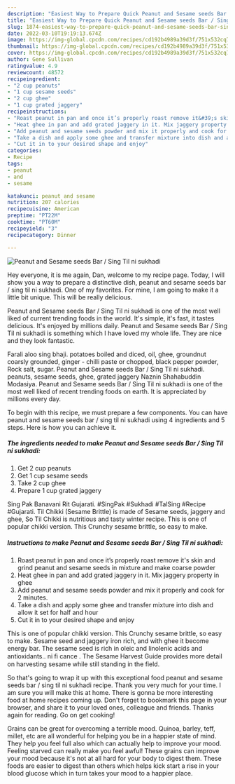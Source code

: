 ```yaml
---
description: "Easiest Way to Prepare Quick Peanut and Sesame seeds Bar / Sing Til ni sukhadi"
title: "Easiest Way to Prepare Quick Peanut and Sesame seeds Bar / Sing Til ni sukhadi"
slug: 1874-easiest-way-to-prepare-quick-peanut-and-sesame-seeds-bar-sing-til-ni-sukhadi
date: 2022-03-10T19:19:13.674Z
image: https://img-global.cpcdn.com/recipes/cd192b4989a39d3f/751x532cq70/peanut-and-sesame-seeds-bar-sing-til-ni-sukhadi-recipe-main-photo.jpg
thumbnail: https://img-global.cpcdn.com/recipes/cd192b4989a39d3f/751x532cq70/peanut-and-sesame-seeds-bar-sing-til-ni-sukhadi-recipe-main-photo.jpg
cover: https://img-global.cpcdn.com/recipes/cd192b4989a39d3f/751x532cq70/peanut-and-sesame-seeds-bar-sing-til-ni-sukhadi-recipe-main-photo.jpg
author: Gene Sullivan
ratingvalue: 4.9
reviewcount: 48572
recipeingredient:
- "2 cup peanuts"
- "1 cup sesame seeds"
- "2 cup ghee"
- "1 cup grated jaggery"
recipeinstructions:
- "Roast peanut in pan and once it’s properly roast remove it&#39;s skin and grind peanut and sesame seeds in mixture and make coarse powder"
- "Heat ghee in pan and add grated jaggery in it. Mix jaggery property in ghee"
- "Add peanut and sesame seeds powder and mix it properly and cook for 2 minutes."
- "Take a dish and apply some ghee and transfer mixture into dish and allow it set for half and hour"
- "Cut it in to your desired shape and enjoy"
categories:
- Recipe
tags:
- peanut
- and
- sesame

katakunci: peanut and sesame 
nutrition: 207 calories
recipecuisine: American
preptime: "PT22M"
cooktime: "PT60M"
recipeyield: "3"
recipecategory: Dinner

---
```



![Peanut and Sesame seeds Bar / Sing Til ni sukhadi](https://img-global.cpcdn.com/recipes/cd192b4989a39d3f/751x532cq70/peanut-and-sesame-seeds-bar-sing-til-ni-sukhadi-recipe-main-photo.jpg)

Hey everyone, it is me again, Dan, welcome to my recipe page. Today, I will show you a way to prepare a distinctive dish, peanut and sesame seeds bar / sing til ni sukhadi. One of my favorites. For mine, I am going to make it a little bit unique. This will be really delicious.

Peanut and Sesame seeds Bar / Sing Til ni sukhadi is one of the most well liked of current trending foods in the world. It's simple, it's fast, it tastes delicious. It's enjoyed by millions daily. Peanut and Sesame seeds Bar / Sing Til ni sukhadi is something which I have loved my whole life. They are nice and they look fantastic.

Farali aloo sing bhaji. potatoes boiled and diced, oil, ghee, groundnut coarsly grounded, ginger - chilli paste or chopped, black pepper powder, Rock salt, sugar. Peanut and Sesame seeds Bar / Sing Til ni sukhadi. peanuts, sesame seeds, ghee, grated jaggery Naznin Shahabuddin Modasiya. Peanut and Sesame seeds Bar / Sing Til ni sukhadi is one of the most well liked of recent trending foods on earth. It is appreciated by millions every day.


To begin with this recipe, we must prepare a few components. You can have peanut and sesame seeds bar / sing til ni sukhadi using 4 ingredients and 5 steps. Here is how you can achieve it.

<!--inarticleads1-->

##### The ingredients needed to make Peanut and Sesame seeds Bar / Sing Til ni sukhadi:

1. Get 2 cup peanuts
1. Get 1 cup sesame seeds
1. Take 2 cup ghee
1. Prepare 1 cup grated jaggery


Sing Pak Banavani Rit Gujarati. #SingPak #Sukhadi #TalSing #Recipe #Gujarati. Til Chikki (Sesame Brittle) is made of Sesame seeds, jaggery and ghee, So Til Chikki is nutritious and tasty winter recipe. This is one of popular chikki version. This Crunchy sesame brittle, so easy to make. 

<!--inarticleads2-->

##### Instructions to make Peanut and Sesame seeds Bar / Sing Til ni sukhadi:

1. Roast peanut in pan and once it’s properly roast remove it&#39;s skin and grind peanut and sesame seeds in mixture and make coarse powder
1. Heat ghee in pan and add grated jaggery in it. Mix jaggery property in ghee
1. Add peanut and sesame seeds powder and mix it properly and cook for 2 minutes.
1. Take a dish and apply some ghee and transfer mixture into dish and allow it set for half and hour
1. Cut it in to your desired shape and enjoy


This is one of popular chikki version. This Crunchy sesame brittle, so easy to make. Sesame seed and jaggery iron rich, and with ghee it become energy bar. The sesame seed is rich in oleic and linolenic acids and antioxidants.. ni ﬁ cance . The Sesame Harvest Guide provides more detail on harvesting sesame while still standing in the field. 

So that's going to wrap it up with this exceptional food peanut and sesame seeds bar / sing til ni sukhadi recipe. Thank you very much for your time. I am sure you will make this at home. There is gonna be more interesting food at home recipes coming up. Don't forget to bookmark this page in your browser, and share it to your loved ones, colleague and friends. Thanks again for reading. Go on get cooking!

Grains can be great for overcoming a terrible mood. Quinoa, barley, teff, millet, etc are all wonderful for helping you be in a happier state of mind. They help you feel full also which can actually help to improve your mood. Feeling starved can really make you feel awful! These grains can improve your mood because it's not at all hard for your body to digest them. These foods are easier to digest than others which helps kick start a rise in your blood glucose which in turn takes your mood to a happier place.
